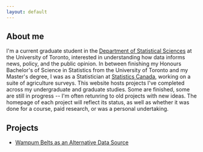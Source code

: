 ```yaml
---
layout: default
---
```


## About me
I'm a current graduate student in the [Department of Statistical Sciences](https://www.statistics.utoronto.ca/) at the University of Toronto, interested in understanding how data informs news, policy, and the public opinion. In between finishing my Honours Bachelor's of Science in Statistics from the University of Toronto and my Master's degree, I was as a Statistician at [Statistics Canada](https://www.statcan.gc.ca/en), working on a suite of agriculture surveys. This website hosts projects I've completed across my undergraduate and graduate studies. Some are finished, some are still in progress -- I'm often retunring to old projects with new ideas. The homepage of each project will reflect its status, as well as whether it was done for a course, paid research, or was a personal undertaking. 

## Projects
- [Wampum Belts as an Alternative Data Source](wampum/)


